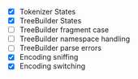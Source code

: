 - [x] Tokenizer States
- [x] TreeBuilder States
- [ ] TreeBuilder fragment case
- [ ] TreeBuilder namespace handling
- [ ] TreeBuilder parse errors
- [x] Encoding sniffing
- [x] Encoding switching
